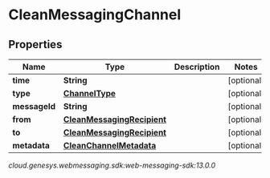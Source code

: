 # CleanMessagingChannel


## Properties

| Name | Type | Description | Notes |
| ------------ | ------------- | ------------- | ------------- |
| **time** | **String** |  |  [optional] |
| **type** | [**ChannelType**](ChannelType) |  |  [optional] |
| **messageId** | **String** |  |  [optional] |
| **from** | [**CleanMessagingRecipient**](CleanMessagingRecipient) |  |  [optional] |
| **to** | [**CleanMessagingRecipient**](CleanMessagingRecipient) |  |  [optional] |
| **metadata** | [**CleanChannelMetadata**](CleanChannelMetadata) |  |  [optional] |




_cloud.genesys.webmessaging.sdk:web-messaging-sdk:13.0.0_

